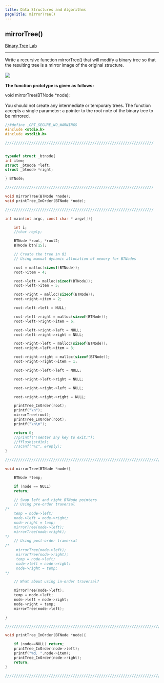```yaml
---
title: Data Structures and Algorithms
pageTitle: mirrorTree()
---
```


## mirrorTree()

<span class="tags"><a href="#">Binary Tree</a></span>
<span class="tags"><a href="#">Lab</a></span>

<hr>

Write a recursive function <span class="functions">mirrorTree()</span> that will modify a binary tree so that the resulting tree is a mirror image of the original structure.
<br><br>
<img src = "{{ '/images/binary-tree-mirrortree.JPG' | url }}" class="diagrams">
<br><br>
**The function prototype is given as follows:**

<span class="functions">void mirrorTree(BTNode *node);</span>
<br><br>
You should not create any intermediate or temporary trees. The function accepts a single parameter: a pointer to the root note of the binary tree to be mirrored.
<br>

```c
//#define _CRT_SECURE_NO_WARNINGS
#include <stdio.h>
#include <stdlib.h>

////////////////////////////////////////////////////////////////////


typedef struct _btnode{
int item;
struct _btnode *left;
struct _btnode *right;

} BTNode;

////////////////////////////////////////////////////////////////////

void mirrorTree(BTNode *node);
void printTree_InOrder(BTNode *node);

////////////////////////////////////////////////////////////////////

int main(int argc, const char * argv[]){

	int i;
	//char reply;

	BTNode *root, *root2;
	BTNode btn[15];

	// Create the tree in Q1
	// Using manual dynamic allocation of memory for BTNodes

	root = malloc(sizeof(BTNode));
	root->item = 4;

	root->left = malloc(sizeof(BTNode));
	root->left->item = 5;

	root->right = malloc(sizeof(BTNode));
	root->right->item = 2;

	root->left->left = NULL;

	root->left->right = malloc(sizeof(BTNode));
	root->left->right->item = 6;

	root->left->right->left = NULL;
	root->left->right->right = NULL;

	root->right->left = malloc(sizeof(BTNode));
	root->right->left->item = 3;

	root->right->right = malloc(sizeof(BTNode));
	root->right->right->item = 1;

	root->right->left->left = NULL;

	root->right->left->right = NULL;

	root->right->right->left = NULL;

	root->right->right->right = NULL;

	printTree_InOrder(root);
	printf("\n");
	mirrorTree(root);
	printTree_InOrder(root);
	printf("\n\n");

	return 0;
	//printf("\nenter any key to exit:");
	//fflush(stdin);
	//scanf("%c", &reply);
}

//////////////////////////////////////////////////////////////////////////////////////////////////

void mirrorTree(BTNode *node){

	BTNode *temp;

	if (node == NULL)
	return;

	// Swap left and right BTNode pointers
	// Using pre-order traversal
/*
	temp = node->left;
	node->left = node->right;
	node->right = temp;
	mirrorTree(node->left);
	mirrorTree(node->right);
*/
	// Using post-order traversal
/*
	 mirrorTree(node->left);
	 mirrorTree(node->right);
	 temp = node->left;
	 node->left = node->right;
	 node->right = temp;
*/

	// What about using in-order traversal?

	mirrorTree(node->left);
	temp = node->left;
	node->left = node->right;
	node->right = temp;
	mirrorTree(node->left);

}

///////////////////////////////////////////////////////////////////////////////////////////////

void printTree_InOrder(BTNode *node){

	if (node==NULL) return;
	printTree_InOrder(node->left);
	printf("%d, ",node->item);
	printTree_InOrder(node->right);
	return;
}

//////////////////////////////////////////////////////////////////////////////////////////////////////

```

